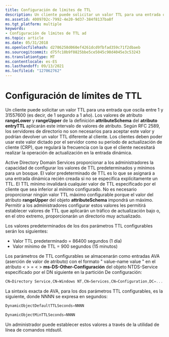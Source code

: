 ```yaml
---
title: Configuración de límites de TTL
description: Un cliente puede solicitar un valor TTL para una entrada que oscila entre 1 y 31557600 (es decir, de 1 segundo a 1 año).
ms.assetid: 4009702c-7992-4e20-9d37-384f8137ba8f
ms.tgt_platform: multiple
keywords:
- Configuración de límites de TTL ad
ms.topic: article
ms.date: 05/31/2018
ms.openlocfilehash: d2786258d060ef4261dcd9fbfad359c71f2dbaeb
ms.sourcegitcommit: d75fc10b9f0825bbe5ce5045c90d4045e3c53243
ms.translationtype: MT
ms.contentlocale: es-ES
ms.lasthandoff: 09/13/2021
ms.locfileid: "127062762"
---
```

# <a name="configuration-of-ttl-limits"></a>Configuración de límites de TTL

Un cliente puede solicitar un valor TTL para una entrada que oscila entre 1 y 31557600 (es decir, de 1 segundo a 1 año). Los valores de atributo **rangeLower** y **rangeUpper** de la definición **attributeSchema** del **atributo entryTTL** aplicarán este intervalo de valores de atributo. Según RFC 2589, los servidores de directorio no son necesarios para aceptar este valor y podrían devolver un valor TTL diferente al cliente. Los clientes deben poder usar este valor dictado por el servidor como su período de actualización de cliente (CRP), que regulará la frecuencia con la que el cliente necesitará realizar la operación de actualización en la entrada dinámica.

Active Directory Domain Services proporcionar a los administradores la capacidad de configurar los valores de TTL predeterminados y mínimos para un bosque. El valor predeterminado de TTL es lo que se asignará a una entrada dinámica recién creada si no se especifica explícitamente un TTL. El TTL mínimo invalidará cualquier valor de TTL especificado por el cliente que sea inferior al mínimo configurado. No es necesario proporcionar ningún valor TTL máximo configurable porque el valor del atributo **rangeUpper** del objeto **attributeSchema** impondrá un máximo. Permitir a los administradores configurar estos valores les permitirá establecer valores de TTL que aplicarán un tráfico de actualización bajo o, en el otro extremo, proporcionarán un directorio muy actualizado.

Los valores predeterminados de los dos parámetros TTL configurables serán los siguientes:

-   Valor TTL predeterminado = 86400 segundos (1 día)
-   Valor mínimo de TTL = 900 segundos (15 minutos)

Los parámetros de TTL configurables se almacenarán como entradas AVA (aserción de valor de atributo) con el formato " value-name value " en el atributo &lt; &gt; = &lt; &gt; **ms-DS-Other-Configuración** del objeto NTDS-Service especificado por el DN siguiente en la partición De configuración:


```C++
CN=Directory Service,CN=Windows NT,CN=Services,CN=Configuration,DC=...
```



La sintaxis exacta de AVA, para los dos parámetros TTL configurables, es la siguiente, donde NNNN se expresa en segundos:


```C++
DynamicObjectDefaultTTLSeconds=NNNN
```




```C++
DynamicObjectMinTTLSeconds=NNNN
```



Un administrador puede establecer estos valores a través de la utilidad de línea de comandos ntdsutil.

 

 




